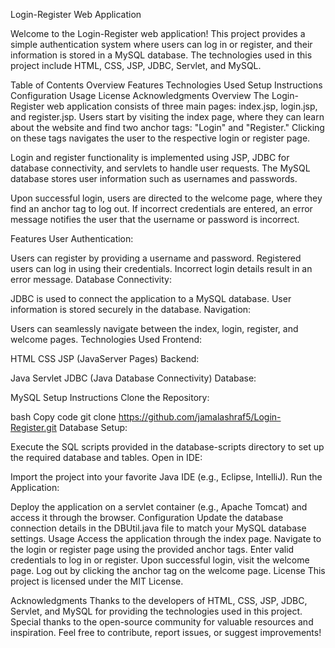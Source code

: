 Login-Register Web Application

Welcome to the Login-Register web application! This project provides a simple authentication system where users can log in or register, and their information is stored in a MySQL database. The technologies used in this project include HTML, CSS, JSP, JDBC, Servlet, and MySQL.

Table of Contents
Overview
Features
Technologies Used
Setup Instructions
Configuration
Usage
License
Acknowledgments
Overview
The Login-Register web application consists of three main pages: index.jsp, login.jsp, and register.jsp. Users start by visiting the index page, where they can learn about the website and find two anchor tags: "Login" and "Register." Clicking on these tags navigates the user to the respective login or register page.

Login and register functionality is implemented using JSP, JDBC for database connectivity, and servlets to handle user requests. The MySQL database stores user information such as usernames and passwords.

Upon successful login, users are directed to the welcome page, where they find an anchor tag to log out. If incorrect credentials are entered, an error message notifies the user that the username or password is incorrect.

Features
User Authentication:

Users can register by providing a username and password.
Registered users can log in using their credentials.
Incorrect login details result in an error message.
Database Connectivity:

JDBC is used to connect the application to a MySQL database.
User information is stored securely in the database.
Navigation:

Users can seamlessly navigate between the index, login, register, and welcome pages.
Technologies Used
Frontend:

HTML
CSS
JSP (JavaServer Pages)
Backend:

Java Servlet
JDBC (Java Database Connectivity)
Database:

MySQL
Setup Instructions
Clone the Repository:

bash
Copy code
git clone https://github.com/jamalashraf5/Login-Register.git
Database Setup:

Execute the SQL scripts provided in the database-scripts directory to set up the required database and tables.
Open in IDE:

Import the project into your favorite Java IDE (e.g., Eclipse, IntelliJ).
Run the Application:

Deploy the application on a servlet container (e.g., Apache Tomcat) and access it through the browser.
Configuration
Update the database connection details in the DBUtil.java file to match your MySQL database settings.
Usage
Access the application through the index page.
Navigate to the login or register page using the provided anchor tags.
Enter valid credentials to log in or register.
Upon successful login, visit the welcome page.
Log out by clicking the anchor tag on the welcome page.
License
This project is licensed under the MIT License.

Acknowledgments
Thanks to the developers of HTML, CSS, JSP, JDBC, Servlet, and MySQL for providing the technologies used in this project.
Special thanks to the open-source community for valuable resources and inspiration.
Feel free to contribute, report issues, or suggest improvements!
